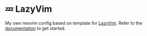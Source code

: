 # 💤 LazyVim

My own neovim config based on template for [LazyVim](https://github.com/LazyVim/LazyVim).
Refer to the [documentation](https://lazyvim.github.io/installation) to get started.
